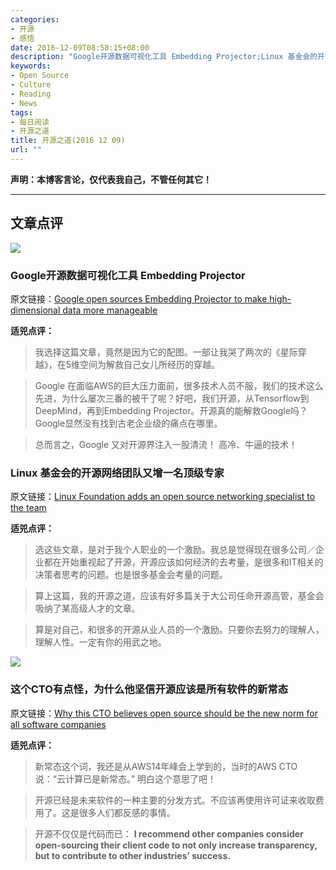 ```yaml
---
categories:
- 开源
- 感悟
date: 2016-12-09T08:58:15+08:00
description: "Google开源数据可视化工具 Embedding Projector;Linux 基金会的开源网络团队又增一名顶级专家;这个CTO有点怪，为什么他坚信开源应该是所有软件的新常态"
keywords:
- Open Source
- Culture
- Reading
- News
tags:
- 每日阅读
- 开源之道
title: 开源之道(2016 12 09)
url: ""
---
```


**声明：本博客言论，仅代表我自己，不管任何其它！**

---

## 文章点评

![](https://tctechcrunch2011.files.wordpress.com/2016/12/main-qimg-5f48d8daf87ff55bd5d230b42939cc7c.png?w=1318)

### Google开源数据可视化工具 Embedding Projector

原文链接：[Google open sources Embedding Projector to make high-dimensional data more manageable](https://techcrunch.com/2016/12/07/google-open-sources-embedding-projector-to-make-high-dimensional-data-more-manageable/)

**适兕点评：**

> 我选择这篇文章，竟然是因为它的配图。一部让我哭了两次的《星际穿越》，在5维空间为解救自己女儿所经历的穿越。

> Google 在面临AWS的巨大压力面前，很多技术人员不服，我们的技术这么先进，为什么屡次三番的被干了呢？好吧，我们开源，从Tensorflow到DeepMind，再到Embedding Projector。开源真的能解救Google吗？Google显然没有找到古老企业级的痛点在哪里。

> 总而言之，Google 又对开源界注入一股清流！ 高冷、牛逼的技术！

### Linux 基金会的开源网络团队又增一名顶级专家

原文链接：[Linux Foundation adds an open source networking specialist to the team](http://www.networkworld.com/article/3147937/linux/linux-foundation-adds-an-open-source-networking-specialist-to-the-team.html)

**适兕点评：**

> 选这些文章，是对于我个人职业的一个激励。我总是觉得现在很多公司／企业都在开始重视起了开源，开源应该如何经济的去考量，是很多和IT相关的决策者思考的问题。也是很多基金会考量的问题。

> 算上这篇，我的开源之道，应该有好多篇关于大公司任命开源高管，基金会吸纳了某高级人才的文章。

> 算是对自己，和很多的开源从业人员的一个激励。只要你去努力的理解人，理解人性。一定有你的用武之地。

![](https://enterprisersproject.com/sites/default/files/styles/620x350/public/images/CIO_open%20source_2.png?itok=iJT_z9Xe)

### 这个CTO有点怪，为什么他坚信开源应该是所有软件的新常态

原文链接：[Why this CTO believes open source should be the new norm for all software companies](https://enterprisersproject.com/article/2016/12/why-cto-believes-open-source-should-be-new-norm-all-software-companies)

**适兕点评：**

> 新常态这个词，我还是从AWS14年峰会上学到的，当时的AWS CTO 说：“云计算已是新常态。” 明白这个意思了吧！

> 开源已经是未来软件的一种主要的分发方式。不应该再使用许可证来收取费用了。这是很多人们都反感的事情。

> 开源不仅仅是代码而已： **I recommend other companies consider open-sourcing their client code to not only increase transparency, but to contribute to other industries’ success.**

